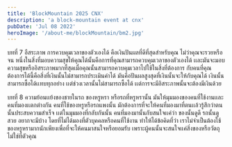 ```yaml
---
title: 'BlockMountain 2025 CNX'
description: 'a block-mountain event at cnx'
pubDate: 'Jul 08 2022'
heroImage: '/about-me/blockMountain/bm2.jpg'
---
```

บทที่ 7 อืสระภาพ
การควบคุมเวลาของตัวเองได้ คือเงินปันผลที่ดีที่สุดสำหรับคุณ ไม่ว่าคุณจะรวยหรือจน หนึ่งในสิ่งที่มอบความสุขให้คุณได้นั้นคือการที่คุณสามารถควบคุมเวลาของตัวเองได้ เเละมันจะมอบความสุขหรืออิสระภาพมากที้สุดเมื่อคุณนั้นสามารถควบคุมเวลาไปใช้ในสิ่งที่ต้องการ กับคนที่คุณต้องการได้นี้คือสิ่งที่เงินนั้นไม่สามารถประเมินค่าได้ มันคือปันผลสูงสุดที่เงินนั้นจะให้กับคุณได้ เงินนั้นสามารถซื้อได้เเทบทุกอย่าง เเต่ช่วงเวลานั้นไม่สามารถซื้อได้ เเต่การจะมีอิสระภาพนั้นจะต้องมีเงินด้วย 

บทที่ 8 ความย้อนเเย้งของชายในรถ
ของหรูหรา หรือรถที่หรูหรานั้น มันให้มุมมองของคนที่ใช้งานเเละคนที่มองเเตกต่างกัน คนที่ใช้ของหรูหรือรถแพงนั้น มักต้องการที่จะให้คนที่มองมาที่ตนเเล้วรู้สึกว่าตนนั้นประสบความสำเร็จ เเต่ในมุมมองที่กลับกันนั้น คนที่มองมานั้นกับสนใจเเค่ว่า ของนั้นดูดี รถนั้นดูสวย อยากจะมีบ้าง โดยที่ไม่ได้มองที่ตัวบุคคลหรือคนที่ใช้งาน ทำให้ได้ข้อคิดที่ว่า เราไม่จำเป็นต้องใช้ของหรูหรามากนักเพียงเพื่อที่จะให้คนมาสนใจหรือยอมรับ เพราะผู้คนนั้นจะสนใจเเค่สิ่งของหรือวัตถุไม่ใช่ที่ตัวคุณ
